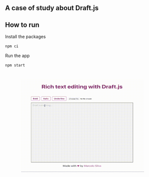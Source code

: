 ## A case of study about Draft.js

## How to run

Install the packages

```sh
npm ci
```

Run the app

```sh
npm start
```

<h1 align="center">
  <img src="assets/app.gif" width="400">
  <br>
  <br>
</h1>
